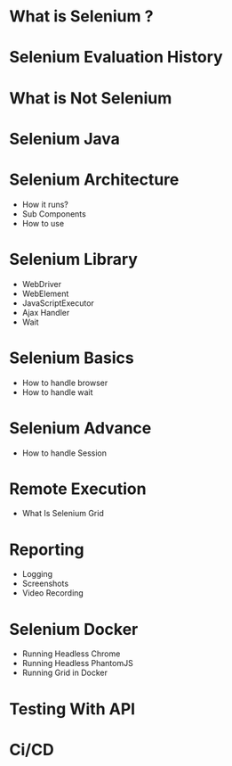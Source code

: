 # What is Selenium ?

# Selenium Evaluation History

# What is Not Selenium

# Selenium Java 

# Selenium Architecture 
- How it runs?
- Sub Components
- How to use

# Selenium Library 
- WebDriver
- WebElement
- JavaScriptExecutor
- Ajax Handler
- Wait

# Selenium Basics
- How to handle browser
- How to handle wait

# Selenium Advance
- How to handle Session

# Remote Execution
- What Is Selenium Grid

# Reporting 
- Logging 
- Screenshots 
- Video Recording 

# Selenium Docker 
- Running Headless Chrome
- Running Headless PhantomJS
- Running Grid in Docker 


# Testing With API 

# Ci/CD
